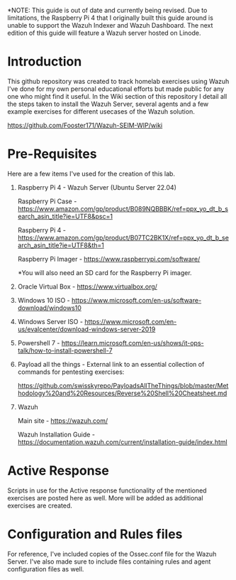 *NOTE: This guide is out of date and currently being revised. Due to limitations, the Raspberry Pi 4 that I originally built this guide around is unable to support the Wazuh Indexer and Wazuh Dashboard. The next edition of this guide will feature a Wazuh server hosted on Linode. 

# Introduction

This github repository was created to track homelab exercises using Wazuh I've done for my own personal educational efforts but made public for any one who might find it useful. In the Wiki section of this repository I detail all the steps taken to install the Wazuh Server, several agents and a few example exercises for different usecases of the Wazuh solution.

https://github.com/Fooster171/Wazuh-SEIM-WIP/wiki

# Pre-Requisites

Here are a few items I've used for the creation of this lab.

1. Raspberry Pi 4 - Wazuh Server (Ubuntu Server 22.04)

	Raspberry Pi Case - https://www.amazon.com/gp/product/B089NQBBBK/ref=ppx_yo_dt_b_search_asin_title?ie=UTF8&psc=1

	Raspberry Pi 4 - https://www.amazon.com/gp/product/B07TC2BK1X/ref=ppx_yo_dt_b_search_asin_title?ie=UTF8&th=1

	Raspberry Pi Imager - https://www.raspberrypi.com/software/

	*You will also need an SD card for the Raspberry Pi imager.

2. Oracle Virtual Box - https://www.virtualbox.org/


3. Windows 10 ISO - https://www.microsoft.com/en-us/software-download/windows10


4. Windows Server ISO - https://www.microsoft.com/en-us/evalcenter/download-windows-server-2019


5. Powershell 7 - https://learn.microsoft.com/en-us/shows/it-ops-talk/how-to-install-powershell-7


6. Payload all the things - External link to an essential collection of commands for pentesting exercises:

	https://github.com/swisskyrepo/PayloadsAllTheThings/blob/master/Methodology%20and%20Resources/Reverse%20Shell%20Cheatsheet.md

7. Wazuh

	Main site - https://wazuh.com/

	Wazuh Installation Guide - https://documentation.wazuh.com/current/installation-guide/index.html

# Active Response

Scripts in use for the Active response functionality of the mentioned exercises are posted here as well. More will be added as additional exercises are created. 

# Configuration and Rules files

For reference, I've included copies of the Ossec.conf file for the Wazuh Server. I've also made sure to include files containing rules and agent configuration files as well. 
